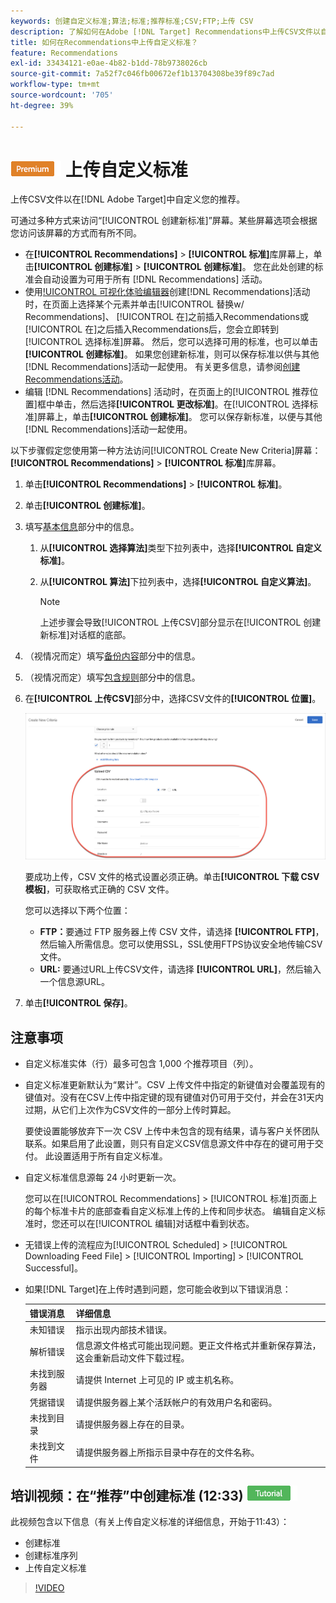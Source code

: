 ```yaml
---
keywords: 创建自定义标准;算法;标准;推荐标准;CSV;FTP;上传 CSV
description: 了解如何在Adobe [!DNL Target] Recommendations中上传CSV文件以自定义您的推荐。
title: 如何在Recommendations中上传自定义标准？
feature: Recommendations
exl-id: 33434121-e0ae-4b82-b1dd-78b9738026cb
source-git-commit: 7a52f7c046fb00672ef1b13704308be39f89c7ad
workflow-type: tm+mt
source-wordcount: '705'
ht-degree: 39%

---
```


# ![PREMIUM](/help/assets/premium.png) 上传自定义标准

上传CSV文件以在[!DNL Adobe Target]中自定义您的推荐。

可通过多种方式来访问“[!UICONTROL 创建新标准]”屏幕。某些屏幕选项会根据您访问该屏幕的方式而有所不同。

* 在&#x200B;**[!UICONTROL Recommendations]** > **[!UICONTROL 标准]**&#x200B;库屏幕上，单击&#x200B;**[!UICONTROL 创建标准]** > **[!UICONTROL 创建标准]**。 您在此处创建的标准会自动设置为可用于所有 [!DNL Recommendations] 活动。
* 使用[!UICONTROL 可视化体验编辑器](VEC)创建[!DNL Recommendations]活动时，在页面上选择某个元素并单击[!UICONTROL 替换w/ Recommendations]、 [!UICONTROL 在]之前插入Recommendations或[!UICONTROL 在]之后插入Recommendations后，您会立即转到[!UICONTROL 选择标准]屏幕。 然后，您可以选择可用的标准，也可以单击&#x200B;**[!UICONTROL 创建标准]**。 如果您创建新标准，则可以保存标准以供与其他[!DNL Recommendations]活动一起使用。 有关更多信息，请参阅[创建Recommendations活动](/help/c-recommendations/t-create-recs-activity/create-recs-activity.md)。
* 编辑 [!DNL Recommendations] 活动时，在页面上的[!UICONTROL 推荐位置]框中单击，然后选择&#x200B;**[!UICONTROL 更改标准]**。在[!UICONTROL 选择标准]屏幕上，单击&#x200B;**[!UICONTROL 创建标准]**。 您可以保存新标准，以便与其他[!DNL Recommendations]活动一起使用。

以下步骤假定您使用第一种方法访问[!UICONTROL Create New Criteria]屏幕：**[!UICONTROL Recommendations]** > **[!UICONTROL 标准]**&#x200B;库屏幕。

1. 单击&#x200B;**[!UICONTROL Recommendations]** > **[!UICONTROL 标准]**。

1. 单击&#x200B;**[!UICONTROL 创建标准]**。

1. 填写[基本信息](/help/c-recommendations/c-algorithms/create-new-algorithm.md#info)部分中的信息。

   1. 从&#x200B;**[!UICONTROL 选择算法]**&#x200B;类型下拉列表中，选择&#x200B;**[!UICONTROL 自定义标准]**。

   1. 从&#x200B;**[!UICONTROL 算法]**&#x200B;下拉列表中，选择&#x200B;**[!UICONTROL 自定义算法]**。

      >[!NOTE]
      >
      >上述步骤会导致[!UICONTROL 上传CSV]部分显示在[!UICONTROL 创建新标准]对话框的底部。

1. （视情况而定）填写[备份内容](/help/c-recommendations/c-algorithms/create-new-algorithm.md#content)部分中的信息。

1. （视情况而定）填写[包含规则](/help/c-recommendations/c-algorithms/create-new-algorithm.md#inclusion)部分中的信息。

1. 在&#x200B;**[!UICONTROL 上传CSV]**&#x200B;部分中，选择CSV文件的&#x200B;**[!UICONTROL 位置]**。

   ![上传CSV部分](assets/upload-csv.png)

   要成功上传，CSV 文件的格式设置必须正确。单击&#x200B;**[!UICONTROL 下载 CSV 模板]**，可获取格式正确的 CSV 文件。

   您可以选择以下两个位置：

   * **FTP：**&#x200B;要通过 FTP 服务器上传 CSV 文件，请选择 **[!UICONTROL FTP]**，然后输入所需信息。您可以使用SSL，SSL使用FTPS协议安全地传输CSV文件。
   * **URL:** 要通过URL上传CSV文件，请选择 **[!UICONTROL URL]**，然后输入一个信息源URL。

1. 单击&#x200B;**[!UICONTROL 保存]**。

## 注意事项

* 自定义标准实体（行）最多可包含 1,000 个推荐项目（列）。

* 自定义标准更新默认为“累计”。CSV 上传文件中指定的新键值对会覆盖现有的键值对。没有在CSV上传中指定键的现有键值对仍可用于交付，并会在31天内过期，从它们上次作为CSV文件的一部分上传时算起。

   要使设置能够放弃下一次 CSV 上传中未包含的现有结果，请与客户关怀团队联系。如果启用了此设置，则只有自定义CSV信息源文件中存在的键可用于交付。 此设置适用于所有自定义标准。

* 自定义标准信息源每 24 小时更新一次。

   您可以在[!UICONTROL Recommendations] > [!UICONTROL 标准]页面上的每个标准卡片的底部查看自定义标准上传的上传和同步状态。 编辑自定义标准时，您还可以在[!UICONTROL 编辑]对话框中看到状态。

* 无错误上传的流程应为[!UICONTROL Scheduled] > [!UICONTROL Downloading Feed File] > [!UICONTROL Importing] > [!UICONTROL Successful]。

* 如果[!DNL Target]在上传时遇到问题，您可能会收到以下错误消息：

   | 错误消息 | 详细信息 |
   |--- |--- |
   | 未知错误 | 指示出现内部技术错误。 |
   | 解析错误 | 信息源文件格式可能出现问题。更正文件格式并重新保存算法，这会重新启动文件下载过程。 |
   | 未找到服务器 | 请提供 Internet 上可见的 IP 或主机名称。 |
   | 凭据错误 | 请提供服务器上某个活跃帐户的有效用户名和密码。 |
   | 未找到目录 | 请提供服务器上存在的目录。 |
   | 未找到文件 | 请提供服务器上所指示目录中存在的文件名称。 |

## 培训视频：在“推荐”中创建标准 (12:33) ![教程徽章](/help/assets/tutorial.png)

此视频包含以下信息（有关上传自定义标准的详细信息，开始于11:43）：

* 创建标准
* 创建标准序列
* 上传自定义标准

>[!VIDEO](https://video.tv.adobe.com/v/27694?quality=12)
